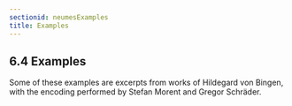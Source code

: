 ```yaml
---
sectionid: neumesExamples
title: Examples
---
```



<h2 id="neumesExamples">
   <span class="headingNumber">6.4</span>
   <span class="head">Examples</span>
</h2>
Some of these examples are excerpts from works of Hildegard von Bingen, with the encoding
performed by Stefan Morent and Gregor Schräder.




